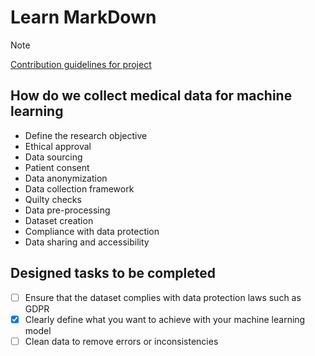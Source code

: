 # Learn MarkDown
>[!NOTE]
>[Contribution guidelines for project](docs/CONTRIBUTING.md)

## How do we collect medical data for machine learning
- Define the research objective
- Ethical approval
- Data sourcing
- Patient consent
- Data anonymization
- Data collection framework
- Quilty checks
- Data pre-processing
- Dataset creation
- Compliance with data protection
- Data sharing and accessibility

## Designed tasks to be completed
- [  ] Ensure that the dataset complies with data protection laws such as GDPR
- [x] Clearly define what you want to achieve with your machine learning model
- [  ] Clean data to remove errors or inconsistencies
